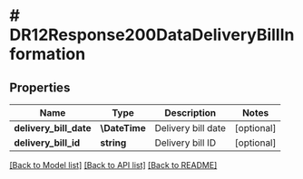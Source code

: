 # # DR12Response200DataDeliveryBillInformation

## Properties

Name | Type | Description | Notes
------------ | ------------- | ------------- | -------------
**delivery_bill_date** | **\DateTime** | Delivery bill date | [optional]
**delivery_bill_id** | **string** | Delivery bill ID | [optional]

[[Back to Model list]](../../README.md#models) [[Back to API list]](../../README.md#endpoints) [[Back to README]](../../README.md)
